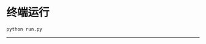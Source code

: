 # 终端运行

```shell
python run.py
```
*****************************************************************************************************************************************************************************************************************************************************************************************************************************************************************************************************************************************************************************************************************************************************************************************************************************************************************************************************************************************************************************************************************************